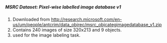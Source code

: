 ##### MSRC Dataset: Pixel-wise labelled image database v1
1. Downloaded from http://research.microsoft.com/en-us/um/people/antcrim/data_objrec/msrc_objcategimagedatabase_v1.zip
2. Contains 240 images of size 320x213 and 9 objects.
3. used for the image labeling task.

